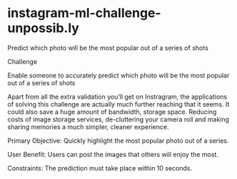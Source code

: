 # instagram-ml-challenge-unpossib.ly
Predict which photo will be the most popular out of a series of shots

Challenge

Enable someone to accurately predict which photo will be the most popular out of a series of shots

Apart from all the extra validation you’ll get on Instragram, the applications of solving this challenge are actually much further reaching that it seems. It could also save a huge amount of bandwidth, storage space. Reducing costs of image storage services, de-cluttering your camera roll and making sharing memories a much simpler, cleaner experience.


Primary Objective: Quickly highlight the most popular photo out of a series.

User Benefit: Users can post the images that others will enjoy the most.

Constraints: The prediction must take place within 10 seconds.
